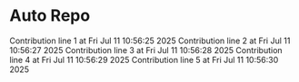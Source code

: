 # Auto Repo

Contribution line 1 at Fri Jul 11 10:56:25 2025
Contribution line 2 at Fri Jul 11 10:56:27 2025
Contribution line 3 at Fri Jul 11 10:56:28 2025
Contribution line 4 at Fri Jul 11 10:56:29 2025
Contribution line 5 at Fri Jul 11 10:56:30 2025